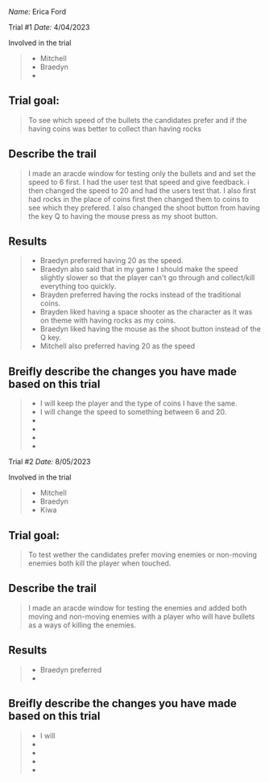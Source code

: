 _Name:_ Erica Ford

Trial #1
_Date:_  4/04/2023

Involved in the trial
>- Mitchell
>- Braedyn
>- 

## Trial goal:
>To see which speed of the bullets the candidates prefer and if the having coins was better to collect than having rocks


## Describe the trail
>I made an aracde window for testing only the bullets and and set the speed to 6 first. I had the user test that speed and give feedback. i then changed the speed to 20 and had the users test that. I also first had rocks in the place of coins first then changed them to coins to see which they prefered. I also changed the shoot button from having the key Q to having the mouse press as my shoot button.

## Results
> - Braedyn preferred having 20 as the speed.
> - Braedyn also said that in my game I should make the speed slightly slower so that the player can't go through and collect/kill everything too quickly.
> - Brayden preferred having the rocks instead of the traditional coins.
> - Brayden liked having a space shooter as the character as it was on theme with having rocks as my coins.
> - Braedyn liked having the mouse as the shoot button instead of the Q key.
> - Mitchell also preferred having 20 as the speed


## Breifly describe the changes you have made based on this trial
> - I will keep the player and the type of coins I have the same.
> - I will change the speed to something between 6 and 20.
> - 
> - 
> - 
> - 

Trial #2
_Date:_  8/05/2023

Involved in the trial
>- Mitchell
>- Braedyn
>- Kiwa


## Trial goal:
>To test wether the candidates prefer moving enemies or non-moving enemies both kill the player when touched.


## Describe the trail
>I made an aracde window for testing the enemies and added both moving and non-moving enemies with a player who will have bullets as a ways of killing the enemies.

## Results
> - Braedyn preferred 
> - 
## Breifly describe the changes you have made based on this trial
> - I will 
> -
> - 
> - 
> - 